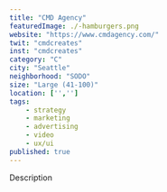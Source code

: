 ```yaml
---
title: "CMD Agency"
featuredImage: ./-hamburgers.png
website: "https://www.cmdagency.com/"
twit: "cmdcreates"
inst: "cmdcreates"
category: "C"
city: "Seattle"
neighborhood: "SODO"
size: "Large (41-100)"
location: ['','']
tags:
    - strategy
    - marketing
    - advertising
    - video
    - ux/ui
published: true
---
```


Description
